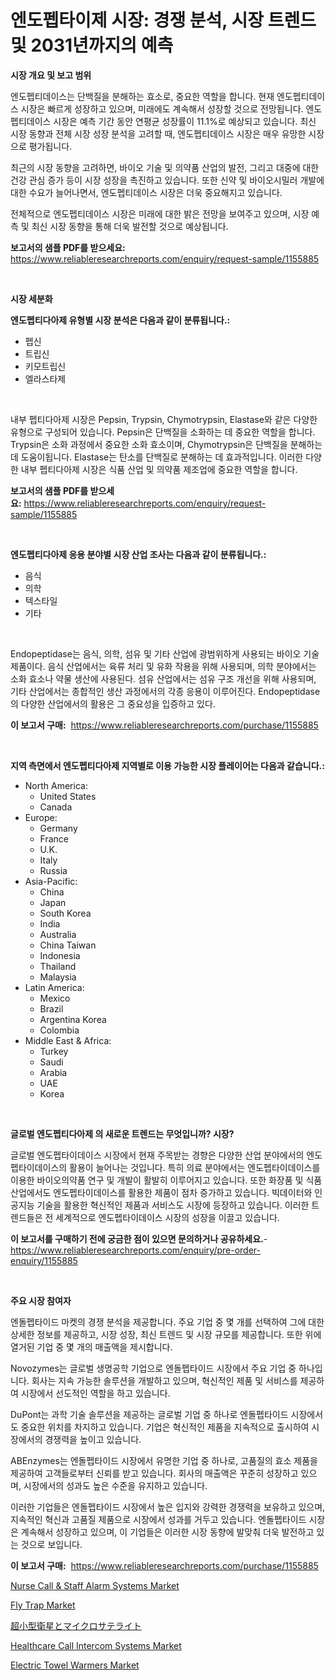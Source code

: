 <p><h1>엔도펩타이제 시장: 경쟁 분석, 시장 트렌드 및 2031년까지의 예측</h1></p><p><strong>시장 개요 및 보고 범위</strong></p>
<p><p>엔도펩티데이스는 단백질을 분해하는 효소로, 중요한 역할을 합니다. 현재 엔도펩티데이스 시장은 빠르게 성장하고 있으며, 미래에도 계속해서 성장할 것으로 전망됩니다. 엔도펩티데이스 시장은 예측 기간 동안 연평균 성장률이 11.1%로 예상되고 있습니다. 최신 시장 동향과 전체 시장 성장 분석을 고려할 때, 엔도펩티데이스 시장은 매우 유망한 시장으로 평가됩니다.</p><p>최근의 시장 동향을 고려하면, 바이오 기술 및 의약품 산업의 발전, 그리고 대중에 대한 건강 관심 증가 등이 시장 성장을 촉진하고 있습니다. 또한 신약 및 바이오시밀러 개발에 대한 수요가 늘어나면서, 엔도펩티데이스 시장은 더욱 중요해지고 있습니다.</p><p>전체적으로 엔도펩티데이스 시장은 미래에 대한 밝은 전망을 보여주고 있으며, 시장 예측 및 최신 시장 동향을 통해 더욱 발전할 것으로 예상됩니다.</p></p>
<p><strong>보고서의 샘플 PDF를 받으세요:</strong> <a href="https://www.reliableresearchreports.com/enquiry/request-sample/1155885">https://www.reliableresearchreports.com/enquiry/request-sample/1155885</a></p>
<p>&nbsp;</p>
<p><strong>시장 세분화</strong></p>
<p><strong>엔도펩티다아제 유형별 시장 분석은 다음과 같이 분류됩니다.:</strong></p>
<p><ul><li>펩신</li><li>트립신</li><li>키모트립신</li><li>엘라스타제</li></ul></p>
<p>&nbsp;</p>
<p><p>내부 펩티다아제 시장은 Pepsin, Trypsin, Chymotrypsin, Elastase와 같은 다양한 유형으로 구성되어 있습니다. Pepsin은 단백질을 소화하는 데 중요한 역할을 합니다. Trypsin은 소화 과정에서 중요한 소화 효소이며, Chymotrypsin은 단백질을 분해하는 데 도움이됩니다. Elastase는 탄소를 단백질로 분해하는 데 효과적입니다. 이러한 다양한 내부 펩티다아제 시장은 식품 산업 및 의약품 제조업에 중요한 역할을 합니다.</p></p>
<p><strong>보고서의 샘플 PDF를 받으세요:</strong>&nbsp;<a href="https://www.reliableresearchreports.com/enquiry/request-sample/1155885">https://www.reliableresearchreports.com/enquiry/request-sample/1155885</a></p>
<p>&nbsp;</p>
<p><strong> 엔도펩티다아제 응용 분야별 시장 산업 조사는 다음과 같이 분류됩니다.:</strong></p>
<p><ul><li>음식</li><li>의학</li><li>텍스타일</li><li>기타</li></ul></p>
<p>&nbsp;</p>
<p><p>Endopeptidase는 음식, 의학, 섬유 및 기타 산업에 광범위하게 사용되는 바이오 기술 제품이다. 음식 산업에서는 육류 처리 및 유화 작용을 위해 사용되며, 의학 분야에서는 소화 효소나 약물 생산에 사용된다. 섬유 산업에서는 섬유 구조 개선을 위해 사용되며, 기타 산업에서는 종합적인 생산 과정에서의 각종 응용이 이루어진다. Endopeptidase의 다양한 산업에서의 활용은 그 중요성을 입증하고 있다.</p></p>
<p><strong>이 보고서 구매:</strong>&nbsp; <a href="https://www.reliableresearchreports.com/purchase/1155885">https://www.reliableresearchreports.com/purchase/1155885</a></p>
<p>&nbsp;</p>
<p><strong>지역 측면에서 엔도펩티다아제 지역별로 이용 가능한 시장 플레이어는 다음과 같습니다.:</strong></p>
<p><ul>
    <li>
        North America:
        <ul>
            <li>United States</li>
            <li>Canada</li>
        </ul>
    </li>
    <li>
        Europe:
        <ul>
            <li>Germany</li>
            <li>France</li>
            <li>U.K.</li>
            <li>Italy</li>
            <li>Russia</li>
        </ul>
    </li>
    <li>
        Asia-Pacific:
        <ul>
            <li>China</li>
            <li>Japan</li>
            <li>South Korea</li>
            <li>India</li>
            <li>Australia</li>
            <li>China Taiwan</li>
            <li>Indonesia</li>
            <li>Thailand</li>
            <li>Malaysia</li>
        </ul>
    </li>
    <li>
        Latin America:
        <ul>
            <li>Mexico</li>
            <li>Brazil</li>
            <li>Argentina Korea</li>
            <li>Colombia</li>
        </ul>
    </li>
    <li>
        Middle East & Africa:
        <ul>
            <li>Turkey</li>
            <li>Saudi</li>
            <li>Arabia</li>
            <li>UAE</li>
            <li>Korea</li>
        </ul>
    </li>
    </ul></p>
<p>&nbsp;</p>
<p><strong>글로벌 엔도펩티다아제 의 새로운 트렌드는 무엇입니까? 시장?</strong></p>
<p><p>글로벌 엔도펩타이데이스 시장에서 현재 주목받는 경향은 다양한 산업 분야에서의 엔도펩타이데이스의 활용이 늘어나는 것입니다. 특히 의료 분야에서는 엔도펩타이데이스를 이용한 바이오의약품 연구 및 개발이 활발히 이루어지고 있습니다. 또한 화장품 및 식품 산업에서도 엔도펩타이데이스를 활용한 제품이 점차 증가하고 있습니다. 빅데이터와 인공지능 기술을 활용한 혁신적인 제품과 서비스도 시장에 등장하고 있습니다. 이러한 트렌드들은 전 세계적으로 엔도펩타이데이스 시장의 성장을 이끌고 있습니다.</p></p>
<p><strong>이 보고서를 구매하기 전에 궁금한 점이 있으면 문의하거나 공유하세요.</strong>- <a href="https://www.reliableresearchreports.com/enquiry/pre-order-enquiry/1155885">https://www.reliableresearchreports.com/enquiry/pre-order-enquiry/1155885</a></p>
<p>&nbsp;</p>
<p><strong>주요 시장 참여자</strong></p>
<p><p>엔돌펩타이드 마켓의 경쟁 분석을 제공합니다. 주요 기업 중 몇 개를 선택하여 그에 대한 상세한 정보를 제공하고, 시장 성장, 최신 트렌드 및 시장 규모를 제공합니다. 또한 위에 열거된 기업 중 몇 개의 매출액을 제시합니다.</p><p>Novozymes는 글로벌 생명공학 기업으로 엔돌펩타이드 시장에서 주요 기업 중 하나입니다. 회사는 지속 가능한 솔루션을 개발하고 있으며, 혁신적인 제품 및 서비스를 제공하여 시장에서 선도적인 역할을 하고 있습니다.</p><p>DuPont는 과학 기술 솔루션을 제공하는 글로벌 기업 중 하나로 엔돌펩타이드 시장에서도 중요한 위치를 차지하고 있습니다. 기업은 혁신적인 제품을 지속적으로 출시하여 시장에서의 경쟁력을 높이고 있습니다.</p><p>ABEnzymes는 엔돌펩타이드 시장에서 유명한 기업 중 하나로, 고품질의 효소 제품을 제공하여 고객들로부터 신뢰를 받고 있습니다. 회사의 매출액은 꾸준히 성장하고 있으며, 시장에서의 성과도 높은 수준을 유지하고 있습니다.</p><p>이러한 기업들은 엔돌펩타이드 시장에서 높은 입지와 강력한 경쟁력을 보유하고 있으며, 지속적인 혁신과 고품질 제품으로 시장에서 성과를 거두고 있습니다. 엔돌펩타이드 시장은 계속해서 성장하고 있으며, 이 기업들은 이러한 시장 동향에 발맞춰 더욱 발전하고 있는 것으로 보입니다.</p></p>
<p><strong>이 보고서 구매:</strong>&nbsp;&nbsp;<a href="https://www.reliableresearchreports.com/purchase/1155885">https://www.reliableresearchreports.com/purchase/1155885</a></p>
<p><p><a href="https://issuu.com/reportprime-2/docs/nurse-call-staff-alarm-systems-market-size-2030.pp">Nurse Call & Staff Alarm Systems Market</a></p><p><a href="https://github.com/shotows/Market-Research-Report-List-1/blob/main/fly-trap-market.md">Fly Trap Market</a></p><p><a href="https://github.com/cbigkbh02719/Market-Research-Report-List-1/blob/main/95513114073.md">超小型衛星とマイクロサテライト</a></p><p><a href="https://issuu.com/reportprime-2/docs/healthcare-call-intercom-systems-market-size-2030.">Healthcare Call Intercom Systems Market</a></p><p><a href="https://github.com/beatblasta/Market-Research-Report-List-2/blob/main/electric-towel-warmers-market.md">Electric Towel Warmers Market</a></p></p>

